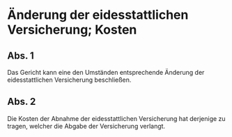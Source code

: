 # Änderung der eidesstattlichen Versicherung; Kosten



## Abs. 1

 Das Gericht kann eine den Umständen entsprechende Änderung der eidesstattlichen Versicherung beschließen.

## Abs. 2

 Die Kosten der Abnahme der eidesstattlichen Versicherung hat derjenige zu tragen, welcher die Abgabe der Versicherung verlangt. 


